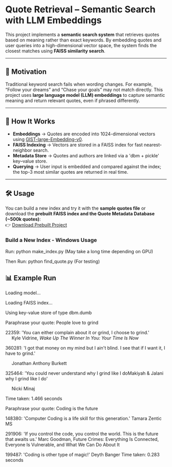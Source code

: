 # Quote Retrieval – Semantic Search with LLM Embeddings  

This project implements a **semantic search system** that retrieves quotes based on meaning rather than exact keywords. By embedding quotes and user queries into a high-dimensional vector space, the system finds the closest matches using **FAISS similarity search**.  

---

## 🎯 Motivation  

Traditional keyword search fails when wording changes. For example, “Follow your dreams” and “Chase your goals” may not match directly. This project uses **large language model (LLM) embeddings** to capture semantic meaning and return relevant quotes, even if phrased differently.  

---

## 🚀 How It Works  

- **Embeddings** → Quotes are encoded into 1024-dimensional vectors using [GIST-large-Embedding-v0](https://huggingface.co/avsolatorio/GIST-large-Embedding-v0).  
- **FAISS Indexing** → Vectors are stored in a FAISS index for fast nearest-neighbor search.  
- **Metadata Store** → Quotes and authors are linked via a 'dbm + pickle' key–value store.  
- **Querying** → User input is embedded and compared against the index; the top-3 most similar quotes are returned in real time.  

---

## 🛠 Usage  

You can build a new index and try it with the **sample quotes file** or download the **prebuilt FAISS index and the Quote Metadata Database (~500k quotes)**:  
👉 [Download Prebuilt Project](https://your-google-drive-link.com)  

### Build a New Index - Windows Usage
Run: python make_index.py (May take a long time depending on GPU)

Then Run: python find_quote.py (For testing)

## 📊 Example Run  
Loading model...

Loading FAISS index...

Using key-value store of type dbm.dumb

Paraphrase your quote: People love to grind


22359: 'You can either complain about it or grind, I choose to grind.'  
&nbsp;&nbsp;&nbsp;&nbsp;&nbsp;Kyle Vidrine, *Wake Up The Winner In You: Your Time Is Now*


360281: 'I got that money on my mind but I ain't blind. I see that if I want it, I have to grind.'

&nbsp;&nbsp;&nbsp;&nbsp;&nbsp;Jonathan Anthony Burkett

325464: 'You could never understand why I grind like I doMakiyah & Jalani why I grind like I do'

&nbsp;&nbsp;&nbsp;&nbsp;&nbsp;Nicki Minaj

Time taken: 1.466 seconds


Paraphrase your quote: Coding is the future

148380: 'Computer Coding is a life skill for this generation.'
        Tamara Zentic MS

291906: 'If you control the code, you control the world. This is the future that awaits us.'
        Marc Goodman, Future Crimes: Everything Is Connected, Everyone Is Vulnerable, and What We Can Do About It

199487: 'Coding is other type of magic!'
        Deyth Banger
Time taken: 0.283 seconds
